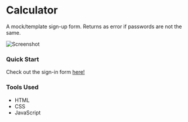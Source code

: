 # Calculator
A mock/template sign-up form. Returns as error if passwords are not the same.

![Screenshot](https://i.imgur.com/Mnb4PDi.png)

### Quick Start
Check out the sign-in form <a href="https://jusgu.github.io/sign-up-form" target = "_blank">here!</a>

### Tools Used
- HTML
- CSS
- JavaScript